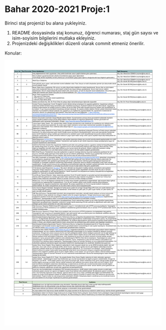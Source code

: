 # Bahar 2020-2021 Proje:1

Birinci staj projenizi bu alana yukleyiniz.

1. README dosyasinda staj konunuz, öğrenci numarası, staj gün sayısı ve isim-soyisim bilgilerini mutlaka ekleyiniz.
2. Projenizdeki değişiklikleri düzenli olarak commit etmeniz önerilir.

Konular:

![Konular](staj_konular.png)

